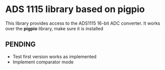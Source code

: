 # ADS 1115 library based on pigpio

This library provides access to the ADS1115 16-bit ADC converter. It works over the **pigpio** library, make sure it is installed

## PENDING
- Test first version works as implemented 
- Implement comparator mode